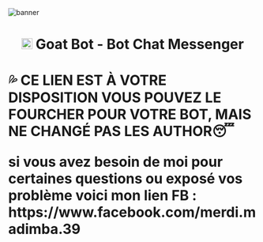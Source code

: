 <img src="https://i.ibb.co/XYF4r7G/image.jpg" alt="banner">
<h1 align="center"><img src="https://i.ibb.co/Bjm5BV4/image.jpg" width="22px"> Goat Bot - Bot Chat Messenger</h1>

<p align="center">
<h1 🔴𝙈𝙀𝙍𝘿𝙄 𝘾𝙍𝙀𝘼𝙏𝙀𝙐𝙍 𝘿𝙀 𝘽𝙊𝙏🔵>
<p>💦 CE LIEN EST À VOTRE DISPOSITION VOUS POUVEZ LE FOURCHER POUR VOTRE BOT, MAIS NE CHANGÉ PAS LES AUTHOR😴 </p>

<P> si vous avez besoin de moi pour certaines questions ou exposé vos problème voici mon lien FB : https://www.facebook.com/merdi.madimba.39 </p>

